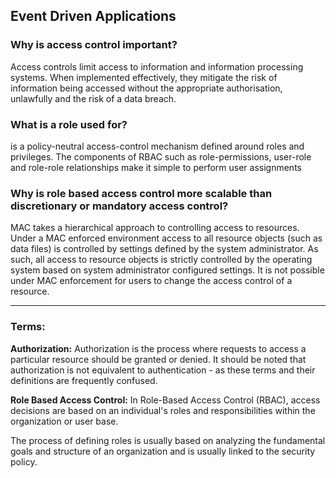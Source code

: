 ## Event Driven Applications

### Why is access control important?
Access controls limit access to information and information processing systems. When implemented effectively, they mitigate the risk of information being accessed without the appropriate authorisation, unlawfully and the risk of a data breach.

### What is a role used for? 
is a policy-neutral access-control mechanism defined around roles and privileges. The components of RBAC such as role-permissions, user-role and role-role relationships make it simple to perform user assignments

### Why is role based access control more scalable than discretionary or mandatory access control?
MAC takes a hierarchical approach to controlling access to resources. Under a MAC enforced environment access to all resource objects (such as data files) is controlled by settings defined by the system administrator. As such, all access to resource objects is strictly controlled by the operating system based on system administrator configured settings. It is not possible under MAC enforcement for users to change the access control of a resource.



----------------------------
### Terms: 

**Authorization:** Authorization is the process where requests to access a particular resource should be granted or denied. It should be noted that authorization is not equivalent to authentication - as these terms and their definitions are frequently confused.

**Role Based Access Control:** In Role-Based Access Control (RBAC), access decisions are based on an individual's roles and responsibilities within the organization or user base.

The process of defining roles is usually based on analyzing the fundamental goals and structure of an organization and is usually linked to the security policy.

